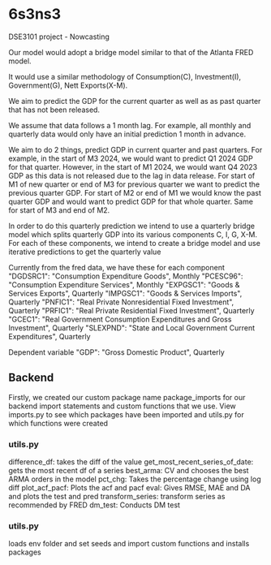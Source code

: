 # 6s3ns3
DSE3101 project - Nowcasting

Our model would adopt a bridge model similar to that of the Atlanta FRED model.

It would use a similar methodology of Consumption(C), Investment(I), Government(G), Nett Exports(X-M).

We aim to predict the GDP for the current quarter as well as as past quarter that has not been released. 

We assume that data follows a 1 month lag. For example, all monthly and quarterly data would only have an initial prediction 1 month in advance.

We aim to do 2 things, predict GDP in current quarter and past quarters. For example, in the start of M3 2024, we would want to predict Q1 2024 GDP for that quarter. However, in the start of M1 2024, we would want  Q4 2023 GDP as this data is not released due to the lag in data release. For start of M1 of new quarter or end of M3 for previous quarter we want to predict the previous quarter GDP. For start of M2 or end of M1 we would know the past quarter GDP and would want to predict GDP for that whole quarter. Same for start of M3 and end of M2.

In order to do this quarterly prediction we intend to use a quarterly bridge model which splits quarterly GDP into its various components C, I, G, X-M. For each of these components, we intend to create a bridge model and use iterative predictions to get the quarterly value

Currently from the fred data, we have these for each component
"DGDSRC1": "Consumption Expenditure Goods", Monthly
"PCESC96": "Consumption Expenditure Services", Monthly
"EXPGSC1": "Goods & Services Exports", Quarterly
"IMPGSC1": "Goods & Services Imports", Quarterly
"PNFIC1": "Real Private Nonresidential Fixed Investment", Quarterly
"PRFIC1": "Real Private Residential Fixed Investment", Quarterly
"GCEC1": "Real Government Consumption Expenditures and Gross Investment", Quarterly
"SLEXPND": "State and Local Government Current Expenditures", Quarterly

Dependent variable
"GDP": "Gross Domestic Product", Quarterly

## Backend 
Firstly, we created our custom package name package_imports for our backend import statements and custom functions that we use. View imports.py to see which packages have been imported and utils.py for which functions were created

### utils.py
difference_df: takes the diff of the value
get_most_recent_series_of_date: gets the most recent df of a series
best_arma: CV and chooses the best ARMA orders in the model
pct_chg: Takes the percentage change using log diff
plot_acf_pacf: Plots the acf and pacf
eval: Gives RMSE, MAE and DA and plots the test and pred
transform_series: transform series as recommended by FRED
dm_test: Conducts DM test

### utils.py
loads env folder and set seeds and import custom functions and installs packages